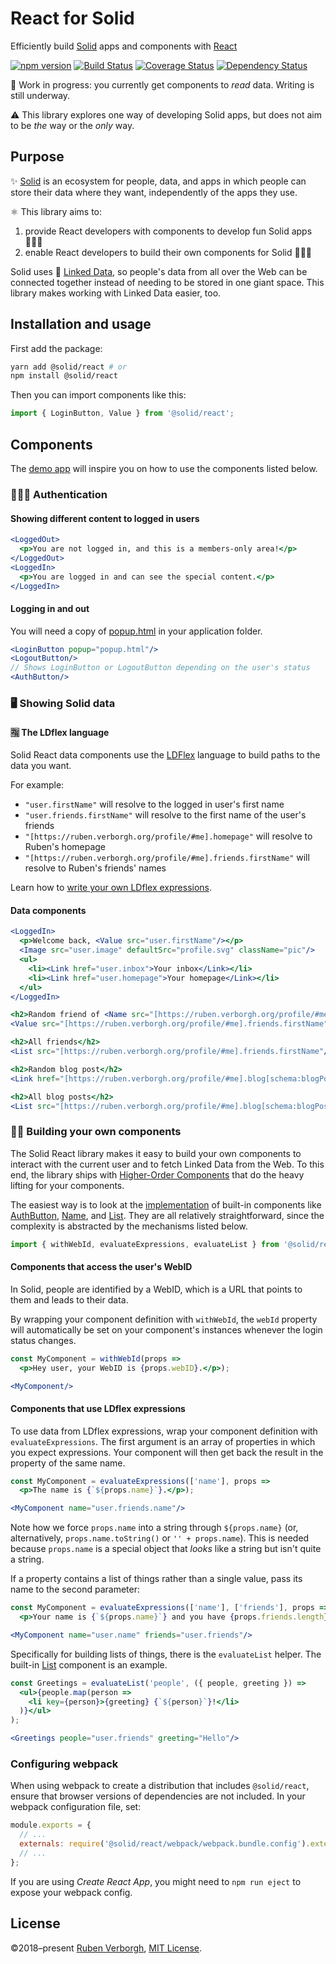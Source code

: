 # React for Solid
Efficiently build [Solid](https://solid.inrupt.com/) apps and components
with [React](https://reactjs.org/)

[![npm version](https://img.shields.io/npm/v/@solid/react.svg)](https://www.npmjs.com/package/@solid/react)
[![Build Status](https://travis-ci.org/solid/react-components.svg?branch=master)](https://travis-ci.org/solid/react-components)
[![Coverage Status](https://coveralls.io/repos/github/solid/react-components/badge.svg?branch=master)](https://coveralls.io/github/solid/react-components?branch=master)
[![Dependency Status](https://david-dm.org/solid/react.svg)](https://david-dm.org/solid/react)

🚧 Work in progress:
you currently get components to _read_ data.
Writing is still underway.

⚠️ This library explores one way of developing Solid apps,
but does not aim to be _the_ way or the _only_ way.

## Purpose
✨ [Solid](https://solid.inrupt.com/) is an ecosystem for people, data, and apps
in which people can store their data where they want,
independently of the apps they use.

⚛️ This library aims to:
1. provide React developers with components to develop fun Solid apps 👨🏿‍💻
2. enable React developers to build their own components for Solid 👷🏾‍♀️

Solid uses 🔗 [Linked Data](https://solid.inrupt.com/docs/intro-to-linked-data),
so people's data from all over the Web can be connected together
instead of needing to be stored in one giant space.
This library makes working with Linked Data easier, too.

## Installation and usage
First add the package:
```bash
yarn add @solid/react # or
npm install @solid/react
```

Then you can import components like this:
```JavaScript
import { LoginButton, Value } from '@solid/react';
```

## Components
The [demo app](https://github.com/solid/react-components/tree/master/demo)
will inspire you on how to use the components listed below.

### 👮🏻‍♀️ Authentication
#### Showing different content to logged in users
```jsx
<LoggedOut>
  <p>You are not logged in, and this is a members-only area!</p>
</LoggedOut>
<LoggedIn>
  <p>You are logged in and can see the special content.</p>
</LoggedIn>
```

#### Logging in and out
You will need a copy of [popup.html](https://solid.github.io/solid-auth-client/dist/popup.html) in your application folder.
```jsx
<LoginButton popup="popup.html"/>
<LogoutButton/>
// Shows LoginButton or LogoutButton depending on the user's status
<AuthButton/>
```

### 🖥️ Showing Solid data
#### 🈯 The LDflex language
Solid React data components
use the [LDFlex](https://github.com/solid/query-ldflex/) language
to build paths to the data you want.

For example:
- `"user.firstName"` will resolve to the logged in user's first name
- `"user.friends.firstName"` will resolve to the first name of the user's friends
- `"[https://ruben.verborgh.org/profile/#me].homepage"` will resolve to Ruben's homepage
- `"[https://ruben.verborgh.org/profile/#me].friends.firstName"` will resolve to Ruben's friends' names

Learn how to [write your own LDflex expressions](https://github.com/solid/query-ldflex/#creating-data-paths).

#### Data components
```jsx
<LoggedIn>
  <p>Welcome back, <Value src="user.firstName"/></p>
  <Image src="user.image" defaultSrc="profile.svg" className="pic"/>
  <ul>
    <li><Link href="user.inbox">Your inbox</Link></li>
    <li><Link href="user.homepage">Your homepage</Link></li>
  </ul>
</LoggedIn>

<h2>Random friend of <Name src="[https://ruben.verborgh.org/profile/#me]"/></h2>
<Value src="[https://ruben.verborgh.org/profile/#me].friends.firstName"/>

<h2>All friends</h2>
<List src="[https://ruben.verborgh.org/profile/#me].friends.firstName"/>

<h2>Random blog post</h2>
<Link href="[https://ruben.verborgh.org/profile/#me].blog[schema:blogPost]"/>

<h2>All blog posts</h2>
<List src="[https://ruben.verborgh.org/profile/#me].blog[schema:blogPost].label"/>

```

### 💪🏾 Building your own components
The Solid React library makes it easy
to build your own components
to interact with the current user
and to fetch Linked Data from the Web.
To this end,
the library ships with
[Higher-Order Components](https://reactjs.org/docs/higher-order-components.html)
that do the heavy lifting for your components.

The easiest way is to look at the [implementation](https://github.com/solid/react-components/tree/master/src/components)
of built-in components like
[AuthButton](https://github.com/solid/react-components/blob/master/src/components/AuthButton.jsx),
[Name](https://github.com/solid/react-components/blob/master/src/components/Name.jsx),
and
[List](https://github.com/solid/react-components/blob/master/src/components/List.jsx).
They are all relatively straightforward,
since the complexity is abstracted
by the mechanisms listed below.

```JavaScript
import { withWebId, evaluateExpressions, evaluateList } from '@solid/react';
```

#### Components that access the user's WebID
In Solid, people are identified by a WebID,
which is a URL that points to them
and leads to their data.

By wrapping your component definition with `withWebId`,
the `webId` property will automatically be set on your component's instances
whenever the login status changes.

```jsx
const MyComponent = withWebId(props =>
  <p>Hey user, your WebID is {props.webID}.</p>);
```
```jsx
<MyComponent/>
```

#### Components that use LDflex expressions
To use data from LDflex expressions,
wrap your component definition with `evaluateExpressions`.
The first argument is an array of properties
in which you expect expressions.
Your component will then get back the result
in the property of the same name.

```jsx
const MyComponent = evaluateExpressions(['name'], props =>
  <p>The name is {`${props.name}`}.</p>);
```
```jsx
<MyComponent name="user.friends.name"/>
```
Note how we force `props.name` into a string through `${props.name}`
(or, alternatively, `props.name.toString()` or `'' + props.name`).
This is needed because `props.name` is a special object
that _looks_ like a string but isn't quite a string.

If a property contains a list of things rather than a single value,
pass its name to the second parameter:

```jsx
const MyComponent = evaluateExpressions(['name'], ['friends'], props =>
  <p>Your name is {`${props.name}`} and you have {props.friends.length} friends.</p>);
```
```jsx
<MyComponent name="user.name" friends="user.friends"/>
```

Specifically for building lists of things,
there is the `evaluateList` helper.
The built-in [List](https://github.com/solid/react-components/blob/master/src/components/List.jsx) component is an example.

```jsx
const Greetings = evaluateList('people', ({ people, greeting }) =>
  <ul>{people.map(person =>
    <li key={person}>{greeting} {`${person}`}!</li>
  )}</ul>
);
```
```jsx
<Greetings people="user.friends" greeting="Hello"/>
```

### Configuring webpack
When using webpack to create a distribution that includes `@solid/react`,
ensure that browser versions of dependencies are not included.
In your webpack configuration file, set:

```JavaScript
module.exports = {
  // ...
  externals: require('@solid/react/webpack/webpack.bundle.config').externals,
  // ...
};
```

If you are using _Create React App_,
you might need to `npm run eject` to expose your webpack config.

## License
©2018–present [Ruben Verborgh](https://ruben.verborgh.org/),
[MIT License](https://github.com/solid/react-components/blob/master/LICENSE.md).
